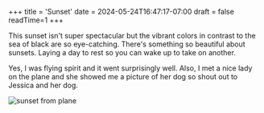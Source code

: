 +++
title = 'Sunset'
date = 2024-05-24T16:47:17-07:00
draft = false
readTime=1
+++

This sunset isn't super spectacular but the vibrant colors in contrast to the sea of black are so eye-catching. There's something so beautiful about sunsets. Laying a day to rest so you can wake up to take on another.

Yes, I was flying spirit and it went surprisingly well. Also, I met a nice lady on the plane and she showed me a picture of her dog so shout out to Jessica and her dog.

![sunset from plane](https://i.imgur.com/pEIB6If.jpeg)

